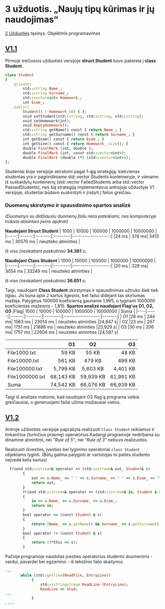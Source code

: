 # 3 užduotis. „Naujų tipų kūrimas ir jų naudojimas“
[2 Užduoties](https://github.com/gabijabalionyt/2-uzduotis) tęsinys. Objektinis programavimas

## [V1.1](https://github.com/gabijabalionyt/3-uzduotis/releases/tag/V1.1)

Pirmoje trečiosios užduoties versijoje **struct Student** buvo pakeista į **class Student.**
```ruby
class Student
{
    private:
        std::string Name_;
        std::string Surname_;
        std::vector<int> Homework_;
        int Exam_;
    public:
        Student() : Homework_(0) { };
        void setStudent(std::string, std::string, std::string);
        void setHomework(int);
        void EmptyHomework();
        std::string getName() const { return Name_; }
        std::string getSurname() const { return Surname_; }
        int getExam() const { return Exam_; }
        int getSize() const { return Homework_.size(); }
        double FinalMark (int, double );
        double FinalMark (int, const std::vector<int>);
        double FinalMark (double (*) (std::vector<int>));
};

```
Studentai šioje versijoje skirstomi pagal 1-ąją strategiją: kiekvienas studentas yra ir pagrindiniame std::vector<Student> Students konteineryje, ir viename iš suskaidytų konteinerių (std::vector<Student> FailedStudents arba std::vector<Student> PassedStudents), nes šią strategiją implementavus antrojoje užduotyje V1 versijoje, studentai būdavo suskirstyti ir įrašyti į failus greičiau.
  
 ### **Duomenų skirstymo ir spausdinimo spartos analizė**
 *(Duomenys su didžiausiu duomenų failu nėra pateikiami, nes kompiuteryje trūksta atminties jiems apdroti)*
 
  **Naudojant Struct Student**
 | 1000 |  10000 |  100000 | 1000000  |      10000000      |
 |-----:|:------:|:-------:|:--------:|-------------------:|
 |24 ms | 374  ms| 3413 ms | 30570 ms | neuzteko atminties |
 
 Iš viso *(neskaitant paskutinio)* **34.381** s;
  
  **Naudojant Class Student**
   | 1000 |  10000 |  100000 | 1000000  |      10000000      |
   |-----:|:------:|:-------:|:--------:|-------------------:|
   |20 ms | 328  ms| 3054 ms | 33249 ms | neuzteko atminties |
   
  Iš viso *(neskaitant paskutinio)* **36.651** s;
  
  Taigi, naudojant **Class Student** skirstymas ir spausdinimas užtruko šiek tiek ilgiau. Jis buna apie 2 kartus ilgesnis, bet failui didėjant tas skirtumas mažėja. Palyginus 100000 koeficientą gauname 1,995, o lyginant 1000000  koeficientas mažesnis - 1,815.
  **Spartos analizė naudojant Flag'us O1, O2, O3**
   |Flag| 1000 |  10000 |  100000 | 1000000  |      10000000      |  Suma  |
   |----|-----:|:------:|:-------:|:--------:|:------------------:|-------:|
   | O1 |28 ms | 244  ms| 1563 ms | 23014 ms | neuzteko atminties |24,847 s|
   | O2 |23 ms | 267  ms| 1751 ms | 21888 ms | neuzteko atminties |23,929 s|
   | O3 |30 ms | 206  ms| 1757 ms | 22604 ms | neuzteko atminties |24,597 s|

 |                |   O1    |   O2    |   O3    |
 |----------------|--------:|:-------:|--------:|
 |File1000.txt    |59 KB    |55 KB    |48 KB    |
 |File10000.txt   |561 KB   |479 KB   |499 KB   |
 |File100000.txt  |5,799 KB |5,603 KB |4,401 KB |
 |File1000000.txt |68,143 KB|59,939 KB|61,991 KB|
 |Suma            |74,542 KB|66,076 KB|66,939 KB|
 
 Taigi iš analizės matome, kad naudojant O2 flag'ą programa veikia greičiausiai, o generuojami failai užima mažiausiai vietos.
 
 
 
## [V1.2]()

Antroje užduoties versijoje paprašyta realizuoti `Class Student` reikiamus ir tinkančius (turinčius prasmę) operatorius.Kadangi programoje nedirbama su dinamine atmintimi, nei *"Rule of 5"*, nei *"Rule of 3"* nebuvo realizuotos.

Realizuoti išvesties, įvesties bei lyginimo operatoriai `class Student` objektams lyginti. (Būtų galima palyginti ar vartotojas to paties studento neįvedė kelis kartus)

```ruby
  friend std::ostream& operator << (std::ostream& out, Student& s)
        {
            out << s.Name_ << " " << s.Surname_ << " " << s.Exam_ << "\n";
            return out;
        }
        friend std::istream& operator >> (std::istream& in, Student & s)
        {
            in >> s.Name_ >> s.Surname_ >> s.Exam_;
            return in;
        }
        bool operator == (const Student & s)
        {
            return (Name_ == s.getName() && Surname_ == s.getSurname());
        }
        bool operator != (const Student & s)
        {
            return !(*this == s);
        }
```
Pačioje programoje naudotas įvesties operatorius studento duomenims - vardui, pavardei bei egzamino - iš tekstinio failo skaitymui.


```ruby
...
       while (std::getline(ReadFile, EntryLine))
            {
                std::istringstream ReadLine (EntryLine);
                ReadLine >> Stud;
...
            }
....
```
